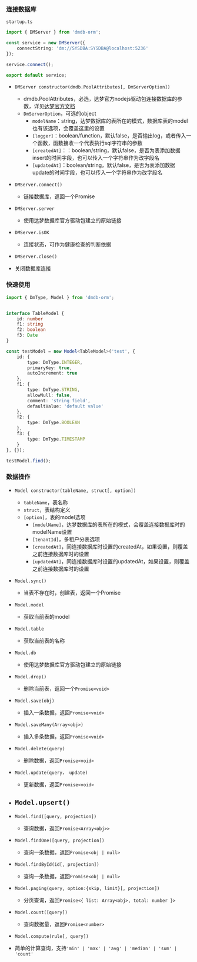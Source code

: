 
### 连接数据库
`startup.ts`
```typescript
import { DMServer } from 'dmdb-orm';

const service = new DMServer({
    connectString: 'dm://SYSDBA:SYSDBA@localhost:5236'
});

service.connect();

export default service;
```
- `DMServer constructor(dmdb.PoolAttributes[, DmServerOption])`
  - dmdb.PoolAttributes，必选，达梦官方nodejs驱动包连接数据库的参数，详见[达梦官方文档](https://eco.dameng.com/document/dm/zh-cn/pm/nodejs-rogramming-guide.html#10.3.1.3%E5%87%BD%E6%95%B0%E5%8E%9F%E5%9E%8B)
  - `DmServerOption`，可选的object
    - `modelName`：string，达梦数据库的表所在的模式，数据库表的model也有该选项，会覆盖这里的设置
    - `[logger]`：boolean/function，默认false，是否输出log，或者传入一个函数，函数接收一个代表执行sql字符串的参数
    - `[createdAt]`：：boolean/string，默认false，是否为表添加数据insert的时间字段，也可以传入一个字符串作为改字段名
    - `[updatedAt]`：boolean/string，默认false，是否为表添加数据update的时间字段，也可以传入一个字符串作为改字段名

- `DMServer.connect()`
  - 链接数据库，返回一个Promise

- `DMServer.server`
  - 使用达梦数据库官方驱动包建立的原始链接

- `DMServer.isOK`
  - 连接状态，可作为健康检查的判断依据

-  `DMServer.close()`
  - 关闭数据库连接

### 快速使用
```typescript
import { DmType, Model } from 'dmdb-orm';


interface TableModel {
    id: number
    f1: string
    f2: boolean
    f3: Date
}

const testModel = new Model<TableModel>('test', {
    id: {
        type: DmType.INTEGER,
        primaryKey: true,
        autoIncrement: true
    },
    f1: {
        type: DmType.STRING,
        allowNull: false,
        comment: 'string field',
        defaultValue: 'default value'
    },
    f2: {
        type: DmType.BOOLEAN
    },
    f3: {
        type: DmType.TIMESTAMP
    }
}, {});

testModel.find();
```

### 数据操作
- `Model constructor(tableName, struct[, option])`
  - `tableName`，表名称
  - `struct`，表结构定义
  - `[option]`，表的model选项
    - `[modelName]`，达梦数据库的表所在的模式，会覆盖连接数据库时的modelName设置
    - `[tenantId]`，多租户分表选项
    - `[createdAt]`，同连接数据库时设置的createdAt，如果设置，则覆盖之前连接数据库时的设置
    - `[updatedAt]`，同连接数据库时设置的updatedAt，如果设置，则覆盖之前连接数据库时的设置

- `Model.sync()`
  - 当表不存在时，创建表，返回一个Promise

- `Model.model`
  - 获取当前表的model

- `Model.table`
  - 获取当前表的名称

- `Model.db`
  - 使用达梦数据库官方驱动包建立的原始链接

- `Model.drop()`
  - 删除当前表，返回一个`Promise<void>`

- `Model.save(obj)`
  - 插入一条数据，返回`Promise<void>`

- `Model.saveMany(Array<obj>)`
  - 插入多条数据，返回`Promise<void>`

- `Model.delete(query)`
  - 删除数据，返回`Promise<void>`

- `Model.update(query， update)`
  - 更新数据，返回`Promise<void>`

- `Model.upsert()`
  -

- `Model.find([query, projection])`
  - 查询数据，返回`Promise<Array<obj>>`

- `Model.findOne([query, projection])`
  - 查询一条数据，返回`Promise<obj | null>`

- `Model.findById(id[, projection])`
  - 查询一条数据，返回`Promise<obj | null>`

- `Model.paging(query, option:{skip, limit}[, projection])`
  - 分页查询，返回`Promise<{ list: Array<obj>, total: number }>`

- `Model.count([query])`
  - 查询数据量，返回`Promise<number>`

- `Model.compute(rule[, query])`
 - 简单的计算查询，支持`'min' | 'max' | 'avg' | 'median' | 'sum' | 'count'`
